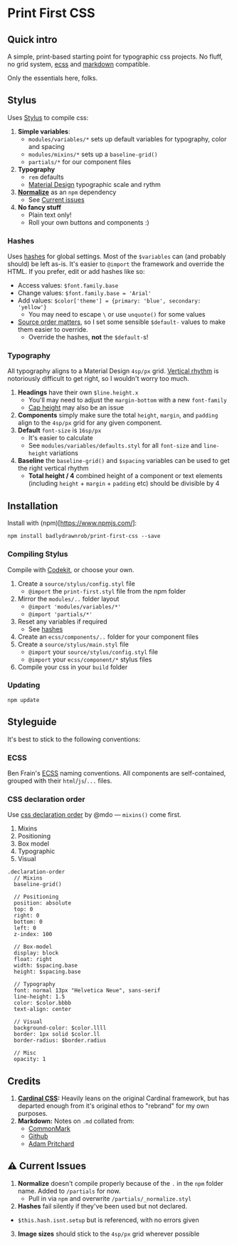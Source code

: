 # Print First CSS



## Quick intro

A simple, print-based starting point for typographic css projects. No fluff, no grid system, [ecss](https://github.com/badlydrawnrob/ecss) and [markdown](http://commonmark.org) compatible.

Only the essentials here, folks.





## Stylus

Uses [Stylus](http://stylus-lang.com) to compile css:

1. **Simple variables**:
    - `modules/variables/*` sets up default variables for typography, color and spacing
    - `modules/mixins/*` sets up a `baseline-grid()`
    - `partials/*` for our component files
2. **Typography**
    - `rem` defaults
    - [Material Design](https://material.io/design/typography/) typographic scale and rythm
3. **[Normalize](https://necolas.github.io/normalize.css/)** as an `npm` dependency
    - See [Current issues](#current-issues)
4. **No fancy stuff**
    - Plain text only!
    - Roll your own buttons and components :)

### Hashes

Uses [hashes](http://stylus-lang.com/docs/hashes.html) for global settings. Most of the `$variables` can (and probably should) be left as-is. It's easier to `@import` the framework and override the HTML. If you prefer, edit or add hashes like so:

- Access values: `$font.family.base`
- Change values: `$font.family.base = 'Arial'`
- Add values: `$color['theme'] = {primary: 'blue', secondary: 'yellow'}`
    + You may need to escape `\` or use `unquote()` for some values
- [Source order matters](https://github.com/stylus/stylus/issues/2136), so I set some sensible `$default-` values to make them easier to override.
    + Override the hashes, **not** the `$default-`s!

### Typography

All typography aligns to a Material Design `4sp/px` grid. [Vertical rhythm](http://webtypography.net/2.2.2) is notoriously difficult to get right, so I wouldn't worry too much.

1. **Headings** have their own `$line.height.x`
    + You'll may need to adjust the `margin-bottom` with a new `font-family`
    + [Cap height](https://bit.ly/2tseu0u) may also be an issue
2. **Components** simply make sure the total `height`, `margin`, and `padding` align to the `4sp/px` grid for any given component.
3. **Default** `font-size` is `16sp/px`
    + It's easier to calculate
    + See `modules/variables/defaults.styl` for all `font-size` and `line-height` variations
4. **Baseline** the `baseline-grid()` and `$spacing` variables can be used to get the right vertical rhythm
    + **Total height / 4** combined height of a component or text elements (including `height` + `margin` + `padding` etc) should be divisible by 4





## Installation

Install with (npm)[https://www.npmjs.com/]:

```git
npm install badlydrawnrob/print-first-css --save
```

### Compiling Stylus

Compile with [Codekit](https://codekitapp.com), or choose your own.

1. Create a `source/stylus/config.styl` file
    + `@import` the `print-first.styl` file from the npm folder
2. Mirror the `modules/..` folder layout
    + `@import 'modules/variables/*'`
    + `@import 'partials/*'`
3. Reset any variables if required
    + See [hashes](#hashes)
4. Create an `ecss/components/..` folder for your component files
5. Create a `source/stylus/main.styl` file
    + `@import` your `source/stylus/config.styl` file
    + `@import` your `ecss/component/*` stylus files
6. Compile your css in your `build` folder

### Updating

```git
npm update
```






## Styleguide
It's best to stick to the following conventions:



### ECSS

Ben Frain's [ECSS](https://github.com/badlydrawnrob/ecss) naming conventions. All components are self-contained, grouped with their `html`/`js`/`...` files.


### CSS declaration order

Use [css declaration order](http://codeguide.co/#css-declaration-order) by @mdo — `mixins()` come first.

1. Mixins
2. Positioning
3. Box model
4. Typographic
5. Visual

```stylus
.declaration-order
  // Mixins
  baseline-grid()

  // Positioning
  position: absolute
  top: 0
  right: 0
  bottom: 0
  left: 0
  z-index: 100

  // Box-model
  display: block
  float: right
  width: $spacing.base
  height: $spacing.base

  // Typography
  font: normal 13px "Helvetica Neue", sans-serif
  line-height: 1.5
  color: $color.bbbb
  text-align: center

  // Visual
  background-color: $color.llll
  border: 1px solid $color.ll
  border-radius: $border.radius

  // Misc
  opacity: 1
```






## Credits

1. **[Cardinal CSS](http://cardinalcss.com/):** Heavily leans on the original Cardinal framework, but has departed enough from it's original ethos to "rebrand" for my own purposes.
2. **Markdown:** Notes on `.md` collated from:
    - [CommonMark](http://commonmark.org/help/)
    - [Github](https://guides.github.com/features/mastering-markdown/#examples)
    - [Adam Pritchard](https://github.com/adam-p/markdown-here/wiki/Markdown-Cheatsheet)





## ⚠ Current Issues

1. **Normalize** doesn't compile properly because of the `.` in the `npm` folder name. Added to `/partials` for now.
    + Pull in via `npm` and overwrite `/partials/_normalize.styl`
2. **Hashes** fail silently if they've been used but not declared.
  - `$this.hash.isnt.setup` but is referenced, with no errors given
3. **Image sizes** should stick to the `4sp/px` grid wherever possible
